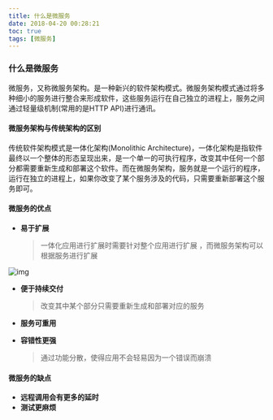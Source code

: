 ```yaml
---
title: 什么是微服务
date: 2018-04-20 00:28:21
toc: true
tags: [微服务]
---
```


### 什么是微服务

微服务，又称微服务架构。是一种新兴的软件架构模式。微服务架构模式通过将多种细小的服务进行整合来形成软件，这些服务运行在自己独立的进程上，服务之间通过轻量级机制(常用的是HTTP API)进行通讯。

#### 微服务架构与传统架构的区别

传统软件架构模式是一体化架构(Monolithic Architecture)，一体化架构是指软件最终以一个整体的形态呈现出来，是一个单一的可执行程序，改变其中任何一个部分都需要重新生成和部署这个软件。而在微服务架构，服务就是一个运行的程序，运行在独立的进程上，如果你改变了某个服务涉及的代码，只需要重新部署这个服务即可。

#### 微服务的优点

- **易于扩展**

  > 一体化应用进行扩展时需要针对整个应用进行扩展 ，而微服务架构可以根据服务进行扩展

![img](什么是微服务/sketch.png)

- **便于持续交付**

  > 改变其中某个部分只需要重新生成和部署对应的服务

- **服务可重用**

- **容错性更强**

  > 通过功能分散，使得应用不会轻易因为一个错误而崩溃

#### 微服务的缺点

- **远程调用会有更多的延时**
- **测试更麻烦**

